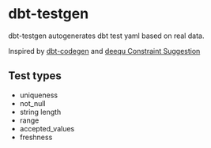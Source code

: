# dbt-testgen

dbt-testgen autogenerates dbt test yaml based on real data.

Inspired by [dbt-codegen]() and [deequ Constraint Suggestion](https://github.com/awslabs/deequ/blob/master/src/main/scala/com/amazon/deequ/examples/constraint_suggestion_example.md)

## Test types
- uniqueness
- not_null
- string length
- range
- accepted_values 
- freshness
